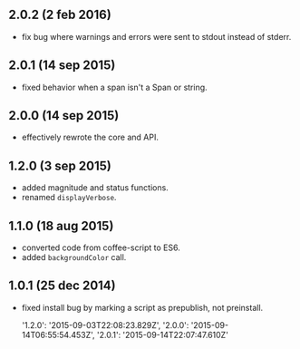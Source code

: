 ## 2.0.2 (2 feb 2016)

- fix bug where warnings and errors were sent to stdout instead of stderr.

## 2.0.1 (14 sep 2015)

- fixed behavior when a span isn't a Span or string.

## 2.0.0 (14 sep 2015)

- effectively rewrote the core and API.

## 1.2.0 (3 sep 2015)

- added magnitude and status functions.
- renamed `displayVerbose`.

## 1.1.0 (18 aug 2015)

- converted code from coffee-script to ES6.
- added `backgroundColor` call.

## 1.0.1 (25 dec 2014)

- fixed install bug by marking a script as prepublish, not preinstall.

   '1.2.0': '2015-09-03T22:08:23.829Z',
   '2.0.0': '2015-09-14T06:55:54.453Z',
   '2.0.1': '2015-09-14T22:07:47.610Z'
